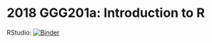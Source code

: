 # 2018 GGG201a: Introduction to R

RStudio: [![Binder](http://mybinder.org/badge.svg)](http://beta.mybinder.org/v2/gh/binder-examples/r/master?urlpath=rstudio)
